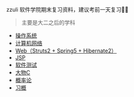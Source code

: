 zzuli 软件学院期末复习资料，建议考前一天复习👨‍💻

> 主要是大二之后的学科

- [操作系统](./zzuli-期末复习/操作系统)
- [计算机网络](./zzuli-期末复习/计算机网络)
- [Web（Struts2 + Spring5 + Hibernate2）](./zzuli-期末复习/web)
- [JSP](./zzuli-期末复习/JSP复习)
- [软件测试](./zzuli-期末复习/软件测试)
- [大物C](./zzuli-期末复习/大物C)
- [概率论](./zzuli-期末复习/概率论-期末题型分析)
- [习概](./zzuli-期末复习/习概复习)